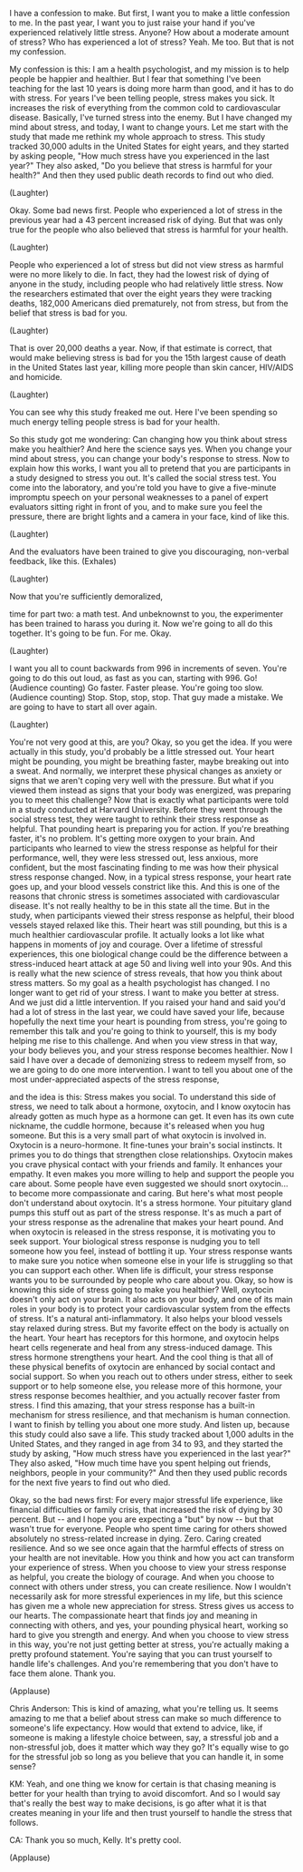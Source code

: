 
I have a confession to make.
But first, I want you to make
a little confession to me.
In the past year,
I want you to just raise your hand
if you&#39;ve experienced
relatively little stress.
Anyone?
How about a moderate amount of stress?
Who has experienced a lot of stress?
Yeah. Me too.
But that is not my confession.

My confession is this:
I am a health psychologist,
and my mission is to help people
be happier and healthier.
But I fear that something
I&#39;ve been teaching
for the last 10 years
is doing more harm than good,
and it has to do with stress.
For years I&#39;ve been telling people,
stress makes you sick.
It increases the risk of everything
from the common cold
to cardiovascular disease.
Basically, I&#39;ve turned stress
into the enemy.
But I have changed my mind about stress,
and today, I want to change yours.
Let me start with the study
that made me rethink
my whole approach to stress.
This study tracked 30,000 adults
in the United States for eight years,
and they started by asking people,
&quot;How much stress have you
experienced in the last year?&quot;
They also asked,
&quot;Do you believe that stress
is harmful for your health?&quot;
And then they used public death records
to find out who died.

(Laughter)

Okay.
Some bad news first.
People who experienced a lot of stress
in the previous year
had a 43 percent increased risk of dying.
But that was only true for the people
who also believed that stress
is harmful for your health.

(Laughter)

People who experienced a lot of stress
but did not view stress as harmful
were no more likely to die.
In fact, they had the lowest risk of dying
of anyone in the study,
including people
who had relatively little stress.
Now the researchers estimated
that over the eight years
they were tracking deaths,
182,000 Americans died prematurely,
not from stress,
but from the belief
that stress is bad for you.

(Laughter)

That is over 20,000 deaths a year.
Now, if that estimate is correct,
that would make
believing stress is bad for you
the 15th largest cause of death
in the United States last year,
killing more people than skin cancer,
HIV/AIDS and homicide.

(Laughter)

You can see why this study freaked me out.
Here I&#39;ve been spending
so much energy telling people
stress is bad for your health.

So this study got me wondering:
Can changing how you think
about stress make you healthier?
And here the science says yes.
When you change your mind about stress,
you can change
your body&#39;s response to stress.
Now to explain how this works,
I want you all to pretend
that you are participants
in a study designed to stress you out.
It&#39;s called the social stress test.
You come into the laboratory,
and you&#39;re told you have to give
a five-minute impromptu speech
on your personal weaknesses
to a panel of expert evaluators
sitting right in front of you,
and to make sure you feel the pressure,
there are bright lights
and a camera in your face,
kind of like this.

(Laughter)

And the evaluators have been trained
to give you discouraging,
non-verbal feedback,
like this.
(Exhales)

(Laughter)

Now that you&#39;re sufficiently demoralized,

time for part two: a math test.
And unbeknownst to you,
the experimenter has been trained
to harass you during it.
Now we&#39;re going to all do this together.
It&#39;s going to be fun.
For me.
Okay.

(Laughter)

I want you all to count backwards from 996
in increments of seven.
You&#39;re going to do this out loud,
as fast as you can,
starting with 996.
Go!
(Audience counting)
Go faster. Faster please.
You&#39;re going too slow.
(Audience counting)
Stop. Stop, stop, stop.
That guy made a mistake.
We are going to have to start
all over again.

(Laughter)

You&#39;re not very good at this, are you?
Okay, so you get the idea.
If you were actually in this study,
you&#39;d probably be a little stressed out.
Your heart might be pounding,
you might be breathing faster,
maybe breaking out into a sweat.
And normally, we interpret
these physical changes as anxiety
or signs that we aren&#39;t coping
very well with the pressure.
But what if you viewed them instead
as signs that your body was energized,
was preparing you to meet this challenge?
Now that is exactly
what participants were told
in a study conducted
at Harvard University.
Before they went
through the social stress test,
they were taught to rethink
their stress response as helpful.
That pounding heart
is preparing you for action.
If you&#39;re breathing faster,
it&#39;s no problem.
It&#39;s getting more oxygen to your brain.
And participants who learned to view
the stress response
as helpful for their performance,
well, they were less stressed out,
less anxious, more confident,
but the most fascinating finding to me
was how their physical
stress response changed.
Now, in a typical stress response,
your heart rate goes up,
and your blood vessels
constrict like this.
And this is one of the reasons
that chronic stress
is sometimes associated
with cardiovascular disease.
It&#39;s not really healthy to be
in this state all the time.
But in the study,
when participants viewed
their stress response as helpful,
their blood vessels
stayed relaxed like this.
Their heart was still pounding,
but this is a much healthier
cardiovascular profile.
It actually looks a lot like what happens
in moments of joy and courage.
Over a lifetime of stressful experiences,
this one biological change
could be the difference
between a stress-induced
heart attack at age 50
and living well into your 90s.
And this is really what the new
science of stress reveals,
that how you think about stress matters.
So my goal as a health
psychologist has changed.
I no longer want
to get rid of your stress.
I want to make you better at stress.
And we just did a little intervention.
If you raised your hand and said
you&#39;d had a lot of stress
in the last year,
we could have saved your life,
because hopefully the next time
your heart is pounding from stress,
you&#39;re going to remember this talk
and you&#39;re going to think to yourself,
this is my body helping me
rise to this challenge.
And when you view stress in that way,
your body believes you,
and your stress response
becomes healthier.
Now I said I have over a decade
of demonizing stress
to redeem myself from,
so we are going to do
one more intervention.
I want to tell you
about one of the most under-appreciated
aspects of the stress response,

and the idea is this:
Stress makes you social.
To understand this side of stress,
we need to talk about a hormone, oxytocin,
and I know oxytocin has already gotten
as much hype as a hormone can get.
It even has its own cute nickname,
the cuddle hormone,
because it&#39;s released
when you hug someone.
But this is a very small part
of what oxytocin is involved in.
Oxytocin is a neuro-hormone.
It fine-tunes
your brain&#39;s social instincts.
It primes you to do things
that strengthen close relationships.
Oxytocin makes you crave physical contact
with your friends and family.
It enhances your empathy.
It even makes you more willing
to help and support
the people you care about.
Some people have even suggested
we should snort oxytocin...
to become more compassionate and caring.
But here&#39;s what most people
don&#39;t understand about oxytocin.
It&#39;s a stress hormone.
Your pituitary gland pumps this stuff out
as part of the stress response.
It&#39;s as much a part
of your stress response
as the adrenaline that makes
your heart pound.
And when oxytocin is released
in the stress response,
it is motivating you to seek support.
Your biological stress response
is nudging you to tell
someone how you feel,
instead of bottling it up.
Your stress response wants
to make sure you notice
when someone else
in your life is struggling
so that you can support each other.
When life is difficult,
your stress response wants you
to be surrounded
by people who care about you.
Okay, so how is knowing this side
of stress going to make you healthier?
Well, oxytocin doesn&#39;t only act
on your brain.
It also acts on your body,
and one of its main roles in your body
is to protect your cardiovascular system
from the effects of stress.
It&#39;s a natural anti-inflammatory.
It also helps your blood vessels
stay relaxed during stress.
But my favorite effect on the body
is actually on the heart.
Your heart has receptors for this hormone,
and oxytocin helps heart cells regenerate
and heal from any stress-induced damage.
This stress hormone
strengthens your heart.
And the cool thing
is that all of these physical benefits
of oxytocin are enhanced
by social contact and social support.
So when you reach out
to others under stress,
either to seek support
or to help someone else,
you release more of this hormone,
your stress response becomes healthier,
and you actually recover
faster from stress.
I find this amazing,
that your stress response
has a built-in mechanism
for stress resilience,
and that mechanism is human connection.
I want to finish by telling you
about one more study.
And listen up, because this study
could also save a life.
This study tracked about 1,000 adults
in the United States,
and they ranged in age from 34 to 93,
and they started the study by asking,
&quot;How much stress have you
experienced in the last year?&quot;
They also asked,
&quot;How much time have you spent
helping out friends, neighbors,
people in your community?&quot;
And then they used public records
for the next five years
to find out who died.

Okay, so the bad news first:
For every major stressful life experience,
like financial difficulties
or family crisis,
that increased the risk
of dying by 30 percent.
But -- and I hope you
are expecting a &quot;but&quot; by now --
but that wasn&#39;t true for everyone.
People who spent time caring for others
showed absolutely no stress-related
increase in dying.
Zero.
Caring created resilience.
And so we see once again
that the harmful effects
of stress on your health
are not inevitable.
How you think and how you act
can transform your experience of stress.
When you choose to view
your stress response as helpful,
you create the biology of courage.
And when you choose to connect
with others under stress,
you can create resilience.
Now I wouldn&#39;t necessarily ask
for more stressful experiences in my life,
but this science has given me
a whole new appreciation for stress.
Stress gives us access to our hearts.
The compassionate heart
that finds joy and meaning
in connecting with others,
and yes, your pounding physical heart,
working so hard to give you
strength and energy.
And when you choose to view
stress in this way,
you&#39;re not just getting better at stress,
you&#39;re actually making
a pretty profound statement.
You&#39;re saying that you can trust yourself
to handle life&#39;s challenges.
And you&#39;re remembering
that you don&#39;t have to face them alone.
Thank you.

(Applause)


Chris Anderson: This is kind
of amazing, what you&#39;re telling us.
It seems amazing to me
that a belief about stress
can make so much difference
to someone&#39;s life expectancy.
How would that extend to advice,
like, if someone is making
a lifestyle choice
between, say, a stressful job
and a non-stressful job,
does it matter which way they go?
It&#39;s equally wise to go
for the stressful job
so long as you believe
that you can handle it, in some sense?

KM: Yeah, and one thing
we know for certain
is that chasing meaning
is better for your health
than trying to avoid discomfort.
And so I would say that&#39;s really
the best way to make decisions,
is go after what it is
that creates meaning in your life
and then trust yourself to handle
the stress that follows.

CA: Thank you so much, Kelly.
It&#39;s pretty cool.

(Applause)


